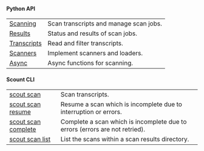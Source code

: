 
#### Python API

|  |  |
|----|----|
| [Scanning](/reference/scanning.qmd) | Scan transcripts and manage scan jobs. |
| [Results](/reference/results.qmd) | Status and results of scan jobs.|
| [Transcripts](/reference/transcript.qmd) | Read and filter transcripts. |
| [Scanners](/reference/scanner.qmd) | Implement scanners and loaders. |
| [Async](/reference/async.qmd) | Async functions for scanning. |


#### Scount CLI

|  |  |
|------------------------------------|------------------------------------|
| [scout scan](/reference/scout_scan.qmd) | Scan transcripts. |
| [scout scan resume](/reference/scout_scan.qmd#scout-scan-resume) | Resume a scan which is incomplete due to interruption or errors. |
| [scout scan complete](/reference/scout_scan.qmd#scout-scan-complete) | Complete a scan which is incomplete due to errors (errors are not retried). |
| [scout scan list](/reference/scout_scan.qmd#scout-scan-resume) | List the scans within a scan results directory. |
